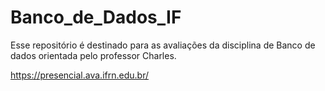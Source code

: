 # Banco_de_Dados_IF
Esse repositório é destinado para as avaliações da disciplina de Banco de dados orientada pelo professor Charles.

https://presencial.ava.ifrn.edu.br/
